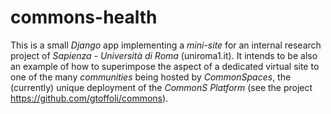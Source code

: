 # commons-health
 
This is a small *Django* app implementing a *mini-site* for an internal research project of *Sapienza - Università di Roma* (uniroma1.it).
It intends to be also an example of how to superimpose the aspect of a dedicated virtual site to one of the many *communities* being hosted by *CommonSpaces*, the (currently) unique deployment of the *CommonS Platform* (see the project https://github.com/gtoffoli/commons).
